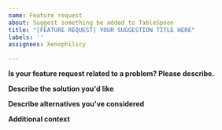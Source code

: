 ```yaml
---
name: Feature request
about: Suggest something be added to TableSpoon
title: "[FEATURE REQUEST] YOUR SUGGESTION TITLE HERE"
labels: ''
assignees: Xenophilicy

---
```


**Is your feature request related to a problem? Please describe.**
<!-- A clear and concise description of what the problem is. Ex. I would rather *this* than *this* -->

**Describe the solution you'd like**
<!-- A clear and concise description of what you want to happen -->

**Describe alternatives you've considered**
<!-- A clear and concise description of any alternative solutions or features you've considered -->

**Additional context**
<!-- Add any other context or screenshots about the feature request here -->
